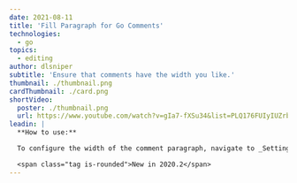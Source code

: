```yaml
---
date: 2021-08-11
title: 'Fill Paragraph for Go Comments'
technologies:
  - go
topics:
  - editing
author: dlsniper
subtitle: 'Ensure that comments have the width you like.'
thumbnail: ./thumbnail.png
cardThumbnail: ./card.png
shortVideo:
  poster: ./thumbnail.png
  url: https://www.youtube.com/watch?v=gIa7-fXSu34&list=PLQ176FUIyIUZrbrlz4AY1V8VzBJKZyVlW&index=42
leadin: |
  **How to use:**

  To configure the width of the comment paragraph, navigate to _Settings/Preferences | Editor | Code Style | Go | Other | Fill paragraph width_. After that, invoke the _Show Context Action_ via _Alt-Enter on Windows/Linux_ or _⌥ + Enter on macOS_, and choose the **Fill paragraph** action.

  <span class="tag is-rounded">New in 2020.2</span>
---
```


